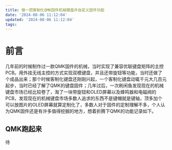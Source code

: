 ```yaml
---
title: 做一把客制化QMK固件机械键盘并自定义固件功能
date: '2024-08-06 11:12:04'
updated: '2024-08-06 11:12:04'
tags:
---
```

# 前言
几年前的时候制作过一款QMK固件的机械，当时实现了兼容优联键盘矩阵的主控PCB。用外挂无线主控的方式实现双模键盘，并且还带旋钮等功能，当时还做了个成品出来；那个时候客制化键盘还刚刚兴起，一个客制化键盘动辄千元大几百元起步，当时已经了解了QMK的键盘固件；几年过后，一次刷闲鱼发现现在的机械键盘市场已经比较卷了，淘了一块带旋钮和OLED屏幕以及蜂鸣器和电磁阀的PCB，发现现在的机械键盘市场多数人追求的东西不是键帽就是键轴，顶多加个可以放图片的OLED屏幕就算定制化了，多数人对于固件的定制理解不多，个人认为QMK固件还是有许多值得挖掘的地方，想着折腾下QMK的功能记录如下。
## QMK跑起来
待
